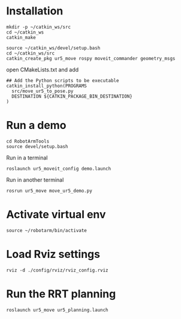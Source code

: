 # Installation
```
mkdir -p ~/catkin_ws/src
cd ~/catkin_ws
catkin_make
```

```
source ~/catkin_ws/devel/setup.bash
cd ~/catkin_ws/src
catkin_create_pkg ur5_move rospy moveit_commander geometry_msgs
```

open CMakeLists.txt and add
```
## Add the Python scripts to be executable
catkin_install_python(PROGRAMS
  src/move_ur5_to_pose.py
  DESTINATION ${CATKIN_PACKAGE_BIN_DESTINATION}
)
```

# Run a demo
```
cd RobotArmTools
source devel/setup.bash
```
Run in a terminal
```
roslaunch ur5_moveit_config demo.launch
```
Run in another terminal
```
rosrun ur5_move move_ur5_demo.py
```

# Activate virtual env
```
source ~/robotarm/bin/activate
```

# Load Rviz settings
```
rviz -d ./config/rviz/rviz_config.rviz
```

# Run the RRT planning
```
roslaunch ur5_move ur5_planning.launch
```

